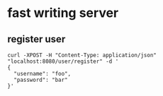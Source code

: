 # fast writing server

## register user

```
curl -XPOST -H "Content-Type: application/json" "localhost:8080/user/register" -d '
{
  "username": "foo",
  "password": "bar"
}'
```
